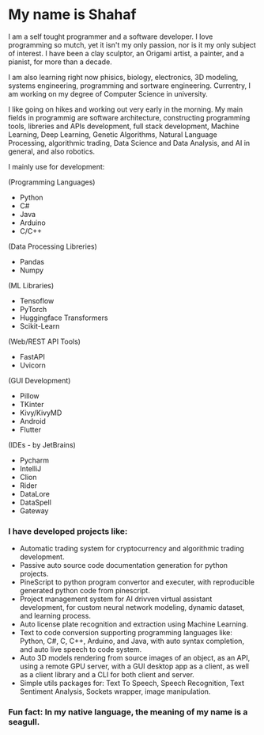 # My name is Shahaf


I am a self tought programmer and a software developer. I love programming so mutch, yet it isn't my only passion, nor is it my only subject of interest.
I have been a clay sculptor, an Origami artist, a painter, and a pianist, for more than a decade.

I am also learning right now phisics, biology, electronics, 3D modeling, systems engineering, programming and sortware engineering.
Currentry, I am working on my degree of Computer Science in university.

I like going on hikes and working out very early in the morning.
My main fields in programmig are software architecture, constructing programming tools, libreries and APIs development, full stack development, Machine Learning, 
Deep Learning, Genetic Algorithms, Natural Language Processing, algorithmic trading, Data Science and Data Analysis, and AI in general, and also robotics. 

I mainly use for development:

(Programming Languages)
 - Python
 - C#
 - Java
 - Arduino
 - C/C++
 
(Data Processing Libreries)
 - Pandas
 - Numpy

(ML Libraries)
 - Tensoflow
 - PyTorch
 - Huggingface Transformers
 - Scikit-Learn

(Web/REST API Tools)
 - FastAPI
 - Uvicorn

(GUI Development)
 - Pillow
 - TKinter
 - Kivy/KivyMD
 - Android
 - Flutter

(IDEs - by JetBrains)
 - Pycharm
 - IntelliJ
 - Clion
 - Rider
 - DataLore
 - DataSpell
 - Gateway

### I have developed projects like:
  - Automatic trading system for cryptocurrency and algorithmic trading development.
  - Passive auto source code documentation generation for python projects.
  - PineScript to python program convertor and executer, with reproducible generated python code from pinescript.
  - Project management system for AI drivven virtual assistant development, for custom neural network modeling, dynamic dataset, and learning process.
  - Auto license plate recognition and extraction using Machine Learning.
  - Text to code conversion supporting programming languages like: Python, C#, C, C++, Arduino, and Java, with auto syntax completion, and auto live speech to code system.
  - Auto 3D models rendering from source images of an object, as an API, using a remote GPU server, with a GUI desktop app as a client, as well as a client library and a CLI for both client and server.
  - Simple utils packages for: Text To Speech, Speech Recognition, Text Sentiment Analysis, Sockets wrapper, image manipulation.

### Fun fact: In my native language, the meaning of my name is a seagull.
